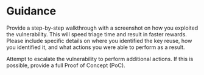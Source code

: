 # Guidance

Provide a step-by-step walkthrough with a screenshot on how you exploited the vulnerability. This will speed triage time and result in faster rewards. Please include specific details on where you identified the key reuse, how you identified it, and what actions you were able to perform as a result.

Attempt to escalate the vulnerability to perform additional actions. If this is possible, provide a full Proof of Concept (PoC).
